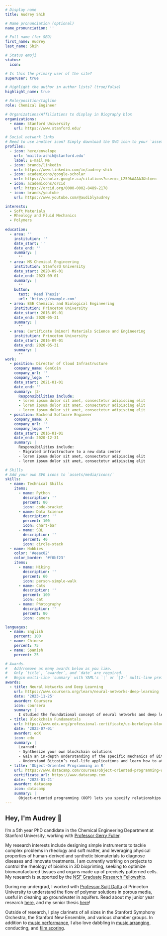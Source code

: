 ```yaml
---
# Display name
title: Audrey Shih

# Name pronunciation (optional)
name_pronunciation: ''

# Full name (for SEO)
first_name: Audrey
last_name: Shih

# Status emoji
status:
  icon: 

# Is this the primary user of the site?
superuser: true

# Highlight the author in author lists? (true/false)
highlight_name: true

# Role/position/tagline
role: Chemical Engineer

# Organizations/Affiliations to display in Biography blox
organizations:
  - name: Stanford University
    url: https://www.stanford.edu/

# Social network links
# Need to use another icon? Simply download the SVG icon to your `assets/media/icons/` folder.
profiles:
  - icon: hero/envelope
    url: 'mailto:ashih@stanford.edu'
    label: E-mail Me
  - icon: brands/linkedin
    url: https://www.linkedin.com/in/audrey-shih
  - icon: academicons/google-scholar
    url: https://scholar.google.ca/citations?user=c_LZ59kAAAAJ&hl=en
  - icon: academicons/orcid
    url: https://orcid.org/0000-0002-8489-2178
  - icon: brands/youtube
    url: https://www.youtube.com/@audiblyaudrey

interests:
  - Soft Materials
  - Rheology and Fluid Mechanics
  - Polymers
  
education:
  - area: ''
    institution: ''
    date_start: ''
    date_end: ''
    summary: |
      ''
  - area: MS Chemical Engineering
    institution: Stanford University
    date_start: 2020-09-01
    date_end: 2023-09-01
    summary: |
      ''
    button:
      text: 'Read Thesis'
      url: 'https://example.com'
  - area: BSE Chemical and Biological Engineering
    institution: Princeton University
    date_start: 2016-09-01
    date_end: 2020-05-31
    summary: |
      ''
  - area: Certificate (minor) Materials Science and Engineering
    institution: Princeton University
    date_start: 2016-09-01
    date_end: 2020-05-31
    summary: |
      ''
work:
  - position: Director of Cloud Infrastructure
    company_name: GenCoin
    company_url: ''
    company_logo: ''
    date_start: 2021-01-01
    date_end: ''
    summary: |2-
      Responsibilities include:
      - lorem ipsum dolor sit amet, consectetur adipiscing elit
      - lorem ipsum dolor sit amet, consectetur adipiscing elit
      - lorem ipsum dolor sit amet, consectetur adipiscing elit
  - position: Backend Software Engineer
    company_name: X
    company_url: ''
    company_logo: ''
    date_start: 2016-01-01
    date_end: 2020-12-31
    summary: |
      Responsibilities include:
      - Migrated infrastructure to a new data center
      - lorem ipsum dolor sit amet, consectetur adipiscing elit
      - lorem ipsum dolor sit amet, consectetur adipiscing elit

# Skills
# Add your own SVG icons to `assets/media/icons/`
skills:
  - name: Technical Skills
    items:
      - name: Python
        description: ''
        percent: 80
        icon: code-bracket
      - name: Data Science
        description: ''
        percent: 100
        icon: chart-bar
      - name: SQL
        description: ''
        percent: 40
        icon: circle-stack
  - name: Hobbies
    color: '#eeac02'
    color_border: '#f0bf23'
    items:
      - name: Hiking
        description: ''
        percent: 60
        icon: person-simple-walk
      - name: Cats
        description: ''
        percent: 100
        icon: cat
      - name: Photography
        description: ''
        percent: 80
        icon: camera

languages:
  - name: English
    percent: 100
  - name: Chinese
    percent: 75
  - name: Spanish
    percent: 25

# Awards.
#   Add/remove as many awards below as you like.
#   Only `title`, `awarder`, and `date` are required.
#   Begin multi-line `summary` with YAML's `|` or `|2-` multi-line prefix and indent 2 spaces below.
awards:
  - title: Neural Networks and Deep Learning
    url: https://www.coursera.org/learn/neural-networks-deep-learning
    date: '2023-11-25'
    awarder: Coursera
    icon: coursera
    summary: |
      I studied the foundational concept of neural networks and deep learning. By the end, I was familiar with the significant technological trends driving the rise of deep learning; build, train, and apply fully connected deep neural networks; implement efficient (vectorized) neural networks; identify key parameters in a neural network’s architecture; and apply deep learning to your own applications.
  - title: Blockchain Fundamentals
    url: https://www.edx.org/professional-certificate/uc-berkeleyx-blockchain-fundamentals
    date: '2023-07-01'
    awarder: edX
    icon: edx
    summary: |
      Learned:
      - Synthesize your own blockchain solutions
      - Gain an in-depth understanding of the specific mechanics of Bitcoin
      - Understand Bitcoin’s real-life applications and learn how to attack and destroy Bitcoin, Ethereum, smart contracts and Dapps, and alternatives to Bitcoin’s Proof-of-Work consensus algorithm
  - title: 'Object-Oriented Programming in R'
    url: https://www.datacamp.com/courses/object-oriented-programming-with-s3-and-r6-in-r
    certificate_url: https://www.datacamp.com
    date: '2023-01-21'
    awarder: datacamp
    icon: datacamp
    summary: |
      Object-oriented programming (OOP) lets you specify relationships between functions and the objects that they can act on, helping you manage complexity in your code. This is an intermediate level course, providing an introduction to OOP, using the S3 and R6 systems. S3 is a great day-to-day R programming tool that simplifies some of the functions that you write. R6 is especially useful for industry-specific analyses, working with web APIs, and building GUIs.
---
```


## Hey, I'm Audrey 👋

I’m a 5th year PhD candidate in the Chemical Engineering Department at Stanford University, working with [Professor Gerry Fuller](https://fullergroup.stanford.edu/).

My research interests include designing simple instruments to tackle complex problems in rheology and soft matter, and leveraging physical properties of human-derived and synthetic biomaterials to diagnose diseases and innovate treatments. I am currently working on projects to control the rheology of bioinks in 3D bioprinting, seeking to optimize biomanufactured tissues and organs made up of precisely patterned cells. My research is supported by the [NSF Graduate Research Fellowship](https://www.nsfgrfp.org/).

During my undergrad, I worked with [Professor Sujit Datta](https://dattalab.princeton.edu/) at Princeton University to understand the flow of polymer solutions in porous media, useful in cleaning up groundwater in aquifers. Read about my junior year research [here](https://acee.princeton.edu/acee-news/people-spotlight-audrey-shih/), and my senior thesis [here](https://www.princeton.edu/news/2020/06/08/senior-thesis-project-probes-intricacies-groundwater-cleanup)!

Outside of research, I play clarinets of all sizes in the Stanford Symphony Orchestra, the Stanford New Ensemble, and various chamber groups. In addition to [music performance](https://www.youtube.com/watch?v=9iaTGFWpA48&list=PLrV76eiXOtDYd2zu_BR23Gu18ruqG6din), I also love dabbling in [music arranging](https://www.youtube.com/watch?v=C3rwGvBZlAI&list=PLrV76eiXOtDZWZGaaicYCJWrseJZ8eq9P&index=2), conducting, and [film scoring](https://www.youtube.com/watch?v=PzqSTuFyhb4).